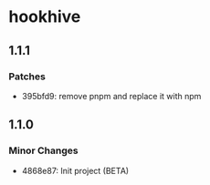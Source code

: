 # hookhive

## 1.1.1

### Patches

- 395bfd9: remove pnpm and replace it with npm

## 1.1.0

### Minor Changes

- 4868e87: Init project (BETA)
